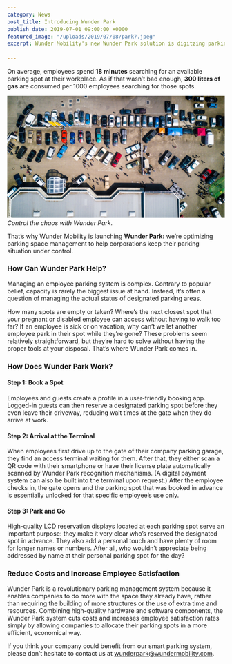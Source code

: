 ```yaml
---
category: News
post_title: Introducing Wunder Park
publish_date: 2019-07-01 09:00:00 +0000
featured_image: "/uploads/2019/07/08/park7.jpeg"
excerpt: Wunder Mobility's new Wunder Park solution is digitzing parking space management.

---
```

On average, employees spend **18 minutes** searching for an available parking spot at their workplace. As if that wasn’t bad enough, **300 liters of gas** are consumed per 1000 employees searching for those spots.

![Aerial view of a chaotic parking lot](/uploads/2019/07/08/park7.jpeg "Control the chaos")_Control the chaos with Wunder Park._

That’s why Wunder Mobility is launching **Wunder Park:** we’re optimizing parking space management to help corporations keep their parking situation under control.

### **How Can Wunder Park Help?**

Managing an employee parking system is complex. Contrary to popular belief, capacity is rarely the biggest issue at hand. Instead, it’s often a question of managing the actual status of designated parking areas.

How many spots are empty or taken? Where’s the next closest spot that your pregnant or disabled employee can access without having to walk too far? If an employee is sick or on vacation, why can’t we let another employee park in their spot while they’re gone? These problems seem relatively straightforward, but they’re hard to solve without having the proper tools at your disposal. That’s where Wunder Park comes in.

### **How Does Wunder Park Work?**

#### Step 1: Book a Spot

Employees and guests create a profile in a user-friendly booking app. Logged-in guests can then reserve a designated parking spot before they even leave their driveway, reducing wait times at the gate when they do arrive at work.

#### Step 2: Arrival at the Terminal

When employees first drive up to the gate of their company parking garage, they find an access terminal waiting for them. After that, they either scan a QR code with their smartphone or have their license plate automatically scanned by Wunder Park recognition mechanisms. (A digital payment system can also be built into the terminal upon request.) After the employee checks in, the gate opens and the parking spot that was booked in advance is essentially unlocked for that specific employee’s use only.

#### Step 3: Park and Go

High-quality LCD reservation displays located at each parking spot serve an important purpose: they make it very clear who’s reserved the designated spot in advance. They also add a personal touch and have plenty of room for longer names or numbers. After all, who wouldn’t appreciate being addressed by name at their personal parking spot for the day?

### **Reduce Costs and Increase Employee Satisfaction**

Wunder Park is a revolutionary parking management system because it enables companies to do more with the space they already have, rather than requiring the building of more structures or the use of extra time and resources. Combining high-quality hardware and software components, the Wunder Park system cuts costs and increases employee satisfaction rates simply by allowing companies to allocate their parking spots in a more efficient, economical way.

If you think your company could benefit from our smart parking system, please don’t hesitate to contact us at [wunderpark@wundermobility.com](mailto:wunderpark@wundermobility.com).